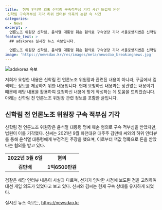 ```yaml
---
title:  허위 인터뷰 의혹 신학림 구속적부심 기각 사건 뜨겁게 논란
 신학림 구속적부심 기각 허위 인터뷰 의혹의 논란 속 사건
categories:
  - News
excerpt: >
  언론노조 위원장 신학림, 윤석열 대통령 훼손 혐의로 구속영장 기각 서울중앙지법은 신학림 전 언론노조 위원장의 윤석열 대통령을 향한 허위 인터뷰로 인한 훼손 혐의에 대한 구속영장을 기각했다. 신씨는 윤석열 대통령과의 허위 인터뷰로 1억6500만원을 받았다는 혐의를 받으며 구속됐고, 구속적부심이 기각되어 구속 상태를 유지하게 됐다. 검찰은 대선 개입 의도를 의심하고 있으며, 해당 사건은 계속 진행 중이다.
feature_text: >
  ## adskorea 실시간 뉴스 속보입니다.

  언론노조 위원장 신학림, 윤석열 대통령 훼손 혐의로 구속영장 기각 서울중앙지법은 신학림 전 언론노조 위원장의 윤석열 대통령을 향한 허위 인터뷰로 인한 훼손 혐의에 대한 구속영장을 기각했다. 신씨는 윤석열 대통령과의 허위 인터뷰로 1억6500만원을 받았다는 혐의를 받으며 구속됐고, 구속적부심이 기각되어 구속 상태를 유지하게 됐다. 검찰은 대선 개입 의도를 의심하고 있으며, 해당 사건은 계속 진행 중이다.
image: 'https://newsdao.kr/res/images/meta/newsdao_breakingnews.jpg'
---
```


<p><img src="https://newsdao.kr/res/images/meta/newsdao_breakingnews.jpg" alt="adskorea 속보" /></p>

<p>저희가 요청한 내용은 신학림 전 언론노조 위원장과 관련된 내용이 아니라, 구글에서 검색되는 정보를 제공하기 위한 내용입니다. 현재 요청하신 내용과는 상관없는 내용이기 때문에 해당 내용을 활용하여 요청하신 내용에 맞게 작성하는 데 도움을 드리겠습니다. 아래는 신학림 전 언론노조 위원장 관련 정보를 포함한 글입니다.</p>

<h2 data-ke-size="size26">신학림 전 언론노조 위원장 구속 적부심 기각</h2>

<p data-ke-size="size16">신학림 전 언론노조 위원장은 윤석열 대통령 명예 훼손 혐의로 구속 적부심을 받았지만, 법원이 이를 기각했다. 신씨는 2021년 9월 화천대유 대주주 김만배 씨와의 허위 인터뷰를 통해 윤석열 대통령에게 부정적인 주장을 했으며, 이로부터 책값 명목으로 돈을 받았다는 혐의를 받고 있다.</p>

<table>
  <tr>
    <td style="text-align: center; height: 17px;"><b>2022년 3월 6일</b></td>
    <td style="text-align: center; height: 17px;"><b>혐의</b></td>
  </tr>
  <tr>
    <td style="text-align: center; height: 17px;"><b>김만배</b></td>
    <td style="text-align: center; height: 17px;"><b>1억6500만원</b></td>
  </tr>
</table>

<p data-ke-size="size16">검찰은 해당 인터뷰 내용이 사실과 다르며, 선거가 임박한 시점에 보도된 점을 고려하여 대선 개입 의도가 있었다고 보고 있다. 신씨와 김씨는 현재 구속 상태를 유지하게 되었다.</p>
실시간 뉴스 속보는, <a href="https://newsdao.kr" rel="dofollow">https://newsdao.kr</a>


